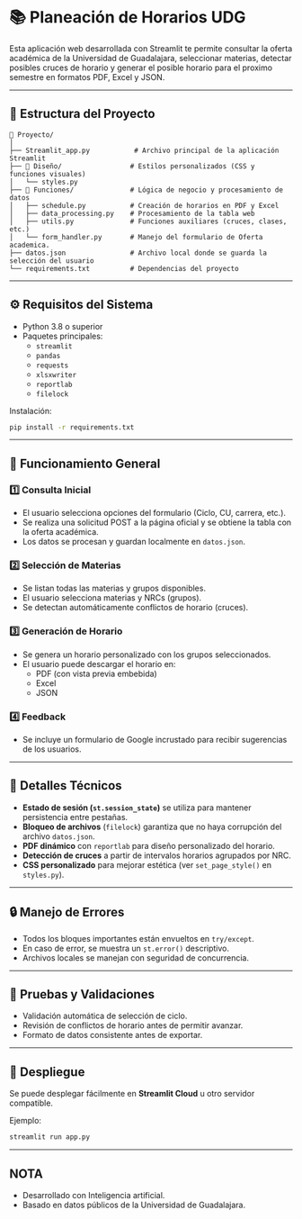 # 📚 Planeación de Horarios UDG

Esta aplicación web desarrollada con Streamlit te permite consultar la oferta académica de la Universidad de Guadalajara, seleccionar materias, detectar posibles cruces de horario y generar el posible horario para el proximo semestre en formatos PDF, Excel y JSON.

---

## 🧱 Estructura del Proyecto

```
📁 Proyecto/
│
├── Streamlit_app.py           # Archivo principal de la aplicación Streamlit
├── 📁 Diseño/                 # Estilos personalizados (CSS y funciones visuales)
│   └── styles.py
├── 📁 Funciones/              # Lógica de negocio y procesamiento de datos
│   ├── schedule.py           # Creación de horarios en PDF y Excel
│   ├── data_processing.py    # Procesamiento de la tabla web
│   ├── utils.py              # Funciones auxiliares (cruces, clases, etc.)
│   └── form_handler.py       # Manejo del formulario de Oferta academica.
├── datos.json                # Archivo local donde se guarda la selección del usuario
└── requirements.txt          # Dependencias del proyecto
```

---

## ⚙️ Requisitos del Sistema

- Python 3.8 o superior
- Paquetes principales:
  - `streamlit`
  - `pandas`
  - `requests`
  - `xlsxwriter`
  - `reportlab`
  - `filelock`

Instalación:
```bash
pip install -r requirements.txt
```

---

## 🧠 Funcionamiento General

### 1️⃣ Consulta Inicial
- El usuario selecciona opciones del formulario (Ciclo, CU, carrera, etc.).
- Se realiza una solicitud POST a la página oficial y se obtiene la tabla con la oferta académica.
- Los datos se procesan y guardan localmente en `datos.json`.

### 2️⃣ Selección de Materias
- Se listan todas las materias y grupos disponibles.
- El usuario selecciona materias y NRCs (grupos).
- Se detectan automáticamente conflictos de horario (cruces).

### 3️⃣ Generación de Horario
- Se genera un horario personalizado con los grupos seleccionados.
- El usuario puede descargar el horario en:
  - PDF (con vista previa embebida)
  - Excel
  - JSON

### 4️⃣ Feedback
- Se incluye un formulario de Google incrustado para recibir sugerencias de los usuarios.

---

## 🧩 Detalles Técnicos

- **Estado de sesión (`st.session_state`)** se utiliza para mantener persistencia entre pestañas.
- **Bloqueo de archivos** (`filelock`) garantiza que no haya corrupción del archivo `datos.json`.
- **PDF dinámico** con `reportlab` para diseño personalizado del horario.
- **Detección de cruces** a partir de intervalos horarios agrupados por NRC.
- **CSS personalizado** para mejorar estética (ver `set_page_style()` en `styles.py`).

---

## 🔒 Manejo de Errores

- Todos los bloques importantes están envueltos en `try/except`.
- En caso de error, se muestra un `st.error()` descriptivo.
- Archivos locales se manejan con seguridad de concurrencia.

---

## 🧪 Pruebas y Validaciones

- Validación automática de selección de ciclo.
- Revisión de conflictos de horario antes de permitir avanzar.
- Formato de datos consistente antes de exportar.

---

## 🚀 Despliegue

Se puede desplegar fácilmente en **Streamlit Cloud** u otro servidor compatible.

Ejemplo:
```bash
streamlit run app.py
```

---

## NOTA

- Desarrollado con Inteligencia artificial.
- Basado en datos públicos de la Universidad de Guadalajara.